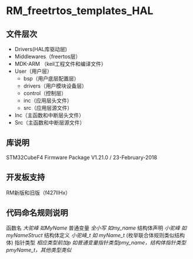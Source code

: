 # RM_freetrtos_templates_HAL
## 文件层次
- Drivers(HAL库驱动层)
- Middlewares（freertos层）
- MDK-ARM （keil工程文件和编译文件）
- User（用户层）
  * bsp（用户底层配置层）
  * drivers（用户模块设备层）
  * control（控制层）
  * inc（应用层头文件）
  * src（应用层源文件）
- Inc（主函数和中断层头文件）
- Src（主函数和中断层源文件）
## 库说明
STM32CubeF4 Firmware Package V1.21.0 / 23-February-2018
## 开发板支持
RM新版和旧版（f427IIHx）
## 代码命名规则说明
 函数名          *大驼峰 如MyName*
 普通变量        *全小写 如my_name*
 结构体声明      *小驼峰 如myNameStruct*
 结构体定义      *小驼峰_t 如 myName_t*
 (枚举联合体规则类似结构体)
 指针类型        *相应类型前加p 如普通变量指针类型pmy_name，结构体指针类型pmyName_t，其他类型类似*
